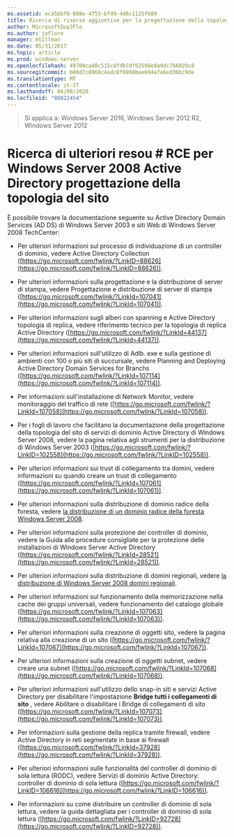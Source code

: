 ```yaml
---
ms.assetid: eca5bbf0-088e-4753-bf49-4d6c1125f689
title: Ricerca di risorse aggiuntive per la progettazione della topologia del sito di Windows Server 2008 Active Directory
author: MicrosoftGuyJFlo
ms.author: joflore
manager: mtillman
ms.date: 05/31/2017
ms.topic: article
ms.prod: windows-server
ms.openlocfilehash: 49709ca40c515c8fdb7df62598e9a9dc766029c8
ms.sourcegitcommit: b00d7c8968c4adc8f699dbee694afe6ed36bc9de
ms.translationtype: MT
ms.contentlocale: it-IT
ms.lasthandoff: 04/08/2020
ms.locfileid: "80822454"
---
```

>Si applica a: Windows Server 2016, Windows Server 2012 R2, Windows Server 2012

# <a name="finding-additional-resources-for-windows-server-2008-active-directory-site-topology-design"></a>Ricerca di ulteriori resou # RCE per Windows Server 2008 Active Directory progettazione della topologia del sito

È possibile trovare la documentazione seguente su Active Directory Domain Services (AD DS) di Windows Server 2003 e siti Web di Windows Server 2008 TechCenter:  
  
-   Per ulteriori informazioni sul processo di individuazione di un controller di dominio, vedere Active Directory Collection ([https://go.microsoft.com/fwlink/?LinkID=88626](https://go.microsoft.com/fwlink/?LinkID=88626)).  
  
-   Per ulteriori informazioni sulla progettazione e la distribuzione di server di stampa, vedere Progettazione e distribuzione di server di stampa ([https://go.microsoft.com/fwlink/?LinkId=107041](https://go.microsoft.com/fwlink/?LinkId=107041)).  
  
-   Per ulteriori informazioni sugli alberi con spanning e Active Directory topologia di replica, vedere riferimento tecnico per la topologia di replica Active Directory ([https://go.microsoft.com/fwlink/?LinkId=44137](https://go.microsoft.com/fwlink/?LinkId=44137)).  
  
-   Per ulteriori informazioni sull'utilizzo di Adlb. exe e sulla gestione di ambienti con 100 o più siti di succursale, vedere Planning and Deploying Active Directory Domain Services for Branchs ([https://go.microsoft.com/fwlink/?LinkId=107114](https://go.microsoft.com/fwlink/?LinkId=107114)).  
  
-   Per informazioni sull'installazione di Network Monitor, vedere monitoraggio del traffico di rete ([https://go.microsoft.com/fwlink/?LinkId=107058](https://go.microsoft.com/fwlink/?LinkId=107058)).  
  
-   Per i fogli di lavoro che facilitano la documentazione della progettazione della topologia del sito di servizi di dominio Active Directory di Windows Server 2008, vedere la pagina relativa agli strumenti per la distribuzione di Windows Server 2003 ([https://go.microsoft.com/fwlink/?LinkID=102558](https://go.microsoft.com/fwlink/?LinkID=102558)).  
  
-   Per ulteriori informazioni sui trust di collegamento tra domini, vedere informazioni su quando creare un trust di collegamento ([https://go.microsoft.com/fwlink/?LinkId=107061](https://go.microsoft.com/fwlink/?LinkId=107061)).  
  
-   Per ulteriori informazioni sulla distribuzione di dominio radice della foresta, vedere [la distribuzione di un dominio radice della foresta Windows Server 2008](https://technet.microsoft.com/library/cc731174.aspx).  
  
-   Per ulteriori informazioni sulla protezione dei controller di dominio, vedere la Guida alle procedure consigliate per la protezione delle installazioni di Windows Server Active Directory ([https://go.microsoft.com/fwlink/?LinkId=28521](https://go.microsoft.com/fwlink/?LinkId=28521)).  
  
-   Per ulteriori informazioni sulla distribuzione di domini regionali, vedere [la distribuzione di Windows Server 2008 domini regionali](https://technet.microsoft.com/library/cc755118.aspx).  
  
-   Per ulteriori informazioni sul funzionamento della memorizzazione nella cache dei gruppi universali, vedere funzionamento del catalogo globale ([https://go.microsoft.com/fwlink/?LinkId=107063](https://go.microsoft.com/fwlink/?LinkId=107063)).  
  
-   Per ulteriori informazioni sulla creazione di oggetti sito, vedere la pagina relativa alla creazione di un sito ([https://go.microsoft.com/fwlink/?LinkId=107067](https://go.microsoft.com/fwlink/?LinkId=107067)).  
  
-   Per ulteriori informazioni sulla creazione di oggetti subnet, vedere creare una subnet ([https://go.microsoft.com/fwlink/?LinkId=107068](https://go.microsoft.com/fwlink/?LinkId=107068)).  
  
-   Per ulteriori informazioni sull'utilizzo dello snap-in siti e servizi Active Directory per disabilitare l'impostazione **Bridge tutti i collegamenti di sito** , vedere Abilitare o disabilitare i Bridge di collegamenti di sito ([https://go.microsoft.com/fwlink/?LinkId=107073](https://go.microsoft.com/fwlink/?LinkId=107073)).  
  
-   Per informazioni sulla gestione della replica tramite firewall, vedere Active Directory in reti segmentate in base ai firewall ([https://go.microsoft.com/fwlink/?LinkId=37928](https://go.microsoft.com/fwlink/?LinkId=37928)).  
  
-   Per ulteriori informazioni sulle funzionalità del controller di dominio di sola lettura (RODC), vedere Servizi di dominio Active Directory: controller di dominio di sola lettura ([https://go.microsoft.com/fwlink/?LinkID=106616](https://go.microsoft.com/fwlink/?LinkID=106616)).  
  
-   Per informazioni su come distribuire un controller di dominio di sola lettura, vedere la guida dettagliata per i controller di dominio di sola lettura ([https://go.microsoft.com/fwlink/?LinkID=92728](https://go.microsoft.com/fwlink/?LinkID=92728)).  
  


